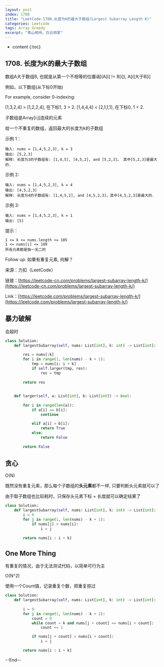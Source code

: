 ```yaml
---
layout: post
index: 1708
title: "LeetCode-1708.长度为K的最大子数组(Largest Subarray Length K)"
categories: Leetcode
tags: Array Greedy
excerpt: "青山相待，白云相爱"
---
```


* content
{:toc}

## 1708. 长度为K的最大子数组

数组A大于数组B, 也就是从第一个不相等的位置i起(A[i] != B[i]), A[i]大于B[i] 

例如，以下数组(从下标0开始)

For example, consider 0-indexing:

[1,3,2,4] > [1,2,2,4], 在下标1, 3 > 2.
[1,4,4,4] < [2,1,1,1], 在下标0, 1 < 2.

子数组是Array[i:j]连续的元素

给一个不重复的数组，返回最大的长度为k的子数组

示例 1：

```
输入: nums = [1,4,5,2,3], k = 3
输出: [5,2,3]
解释: 长度为3的子数组有: [1,4,5], [4,5,2], and [5,2,3]。 其中[5,2,3]是最大的.
```

示例 2:

```
输入: nums = [1,4,5,2,3], k = 4
输出: [4,5,2,3]
解释: 长度为4的子数组有: [1,4,5,2], and [4,5,2,3]。其中[4,5,2,3]是最大的.
```


示例 3:

```
输入: nums = [1,4,5,2,3], k = 1
输出: [5]
```

提示：

```
1 <= k <= nums.length <= 105
1 <= nums[i] <= 109
所有元素都是独一无二的
```
 

Follow up: 如果有重复元素, 何解？

来源：力扣（LeetCode）

链接：[https://leetcode-cn.com/problems/largest-subarray-length-k/](https://leetcode-cn.com/problems/largest-subarray-length-k/)

Link：[https://leetcode.com/problems/largest-subarray-length-k/](https://leetcode.com/problems/largest-subarray-length-k/)


## 暴力破解

会超时

```python
class Solution:
    def largestSubarray(self, nums: List[int], k: int) -> List[int]:
        
        res = nums[:k]
        for i in range(1, len(nums) - k + 1):
            tmp = nums[i: i + k]
            if self.larger(tmp, res):
                res = tmp
                
        return res
        
        
    def larger(self, a: List[int], b: List[int]) -> bool:
        
        for i in range(len(a)):
            if a[i] == b[i]:
                continue
                
            elif a[i] > b[i]:
                return True
            else:
                return False
            
        return False
```

## 贪心

O(N)

既然没有重复元素，那么每个子数组的**头元素**都不一样, 只要判断头元素就可以了

由于取子数组也比较耗时，只保存头元素下标 + 长度就可以确定结果了

```python
class Solution:
    def largestSubarray(self, nums: List[int], k: int) -> List[int]:
        i = 0
        for j in range(1, len(nums) - k + 1):
            if nums[j] > nums[i]:
                i = j
                
        return nums[i : i + k]
```

## One More Thing

有重复的情况，由于无法测试代码，以简单可行为主

O(N^2)

使用一个Count值，记录重复个数，把重复掠过

```python
class Solution:
    def largestSubarray(self, nums: List[int], k: int) -> List[int]:
        
        i = 0
        for j in range(1, len(nums) - k + 1):
            count = 0
            while count < k and nums[j + count] == nums[i + count]:
                count += 1

            if nums[j + count] > nums[i + count]:
                i = j
                
        return nums[i : i + k]
```

--End--


